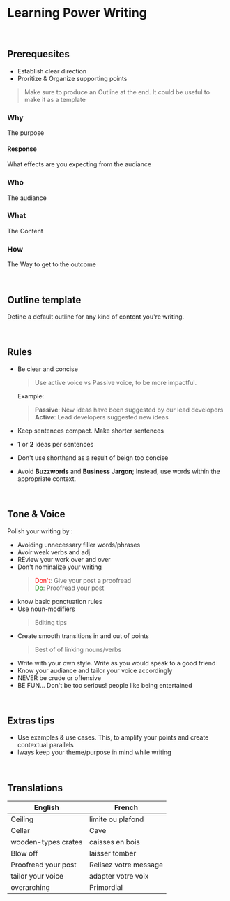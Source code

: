 # Learning Power Writing

<br>

## Prerequesites

* Establish clear direction 
* Proritize & Organize supporting points

> Make sure to produce an Outline at the end.
> It could be useful to make it as a template

### Why 

The purpose

#### Response

What effects are you expecting from the audiance

### Who

The audiance

### What

The Content

### How 

The Way to get to the outcome

<br>

## Outline template

Define a default outline for any kind of content you're writing.

<br>

## Rules

* Be clear and concise

  > Use active voice vs Passive voice, to be more impactful. 

  Example:
  > 
  > **Passive**: New ideas have been suggested by our lead developers<br>
  > **Active**: Lead developers suggested new ideas

* Keep sentences compact. Make shorter sentences
* **1** or **2** ideas per sentences
* Don't use shorthand as a result of beign too concise
* Avoid **Buzzwords** and **Business Jargon**; Instead, use words within the appropriate context.

<br>

## Tone & Voice

Polish your writing by : 
* Avoiding unnecessary filler words/phrases
* Avoir weak verbs and adj
* REview your work over and over
* Don't nominalize your writing
  > <span style="color:red">Don't</span>: Give your post a proofread<br><span style="color:green">Do</span>: Proofread your post
* know basic ponctuation rules
* Use noun-modifiers
  > Editing tips<br>
* Create smooth transitions in and out of points
  > Best of of linking nouns/verbs
* Write with your own style. Write as you would speak to a good friend
* Know your audiance and tailor your voice accordingly
* NEVER be crude or offensive
* BE FUN... Don't be too serious! people like being entertained

<br>

## Extras tips

* Use examples & use cases. This, to amplify your points and create contextual parallels
* lways keep your theme/purpose in mind while writing

<br>

## Translations 


English | French
---------|---------
 Ceiling | limite ou plafond 
 Cellar | Cave 
 wooden-types crates | caisses en bois 
 Blow off | laisser tomber
 Proofread your post | Relisez votre message
 tailor your voice | adapter votre voix
 overarching | Primordial
 




